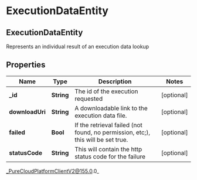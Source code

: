 # ExecutionDataEntity

## ExecutionDataEntity
Represents an individual result of an execution data lookup

## Properties

|Name | Type | Description | Notes|
|------------ | ------------- | ------------- | -------------|
| **_id** | **String** | The id of the execution requested | [optional] |
| **downloadUri** | **String** | A downloadable link to the execution data file. | [optional] |
| **failed** | **Bool** | If the retrieval failed (not found, no permission, etc;), this will be set true. | [optional] |
| **statusCode** | **String** | This will contain the http status code for the failure | [optional] |



_PureCloudPlatformClientV2@155.0.0_
